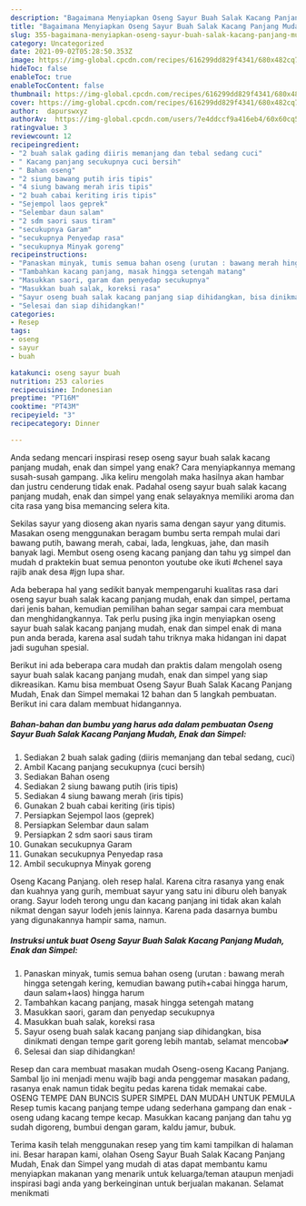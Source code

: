 ```yaml
---
description: "Bagaimana Menyiapkan Oseng Sayur Buah Salak Kacang Panjang Mudah, Enak dan Simpel, Enak"
title: "Bagaimana Menyiapkan Oseng Sayur Buah Salak Kacang Panjang Mudah, Enak dan Simpel, Enak"
slug: 355-bagaimana-menyiapkan-oseng-sayur-buah-salak-kacang-panjang-mudah-enak-dan-simpel-enak
category: Uncategorized
date: 2021-09-02T05:28:50.353Z
image: https://img-global.cpcdn.com/recipes/616299dd829f4341/680x482cq70/oseng-sayur-buah-salak-kacang-panjang-mudah-enak-dan-simpel-foto-resep-utama.jpg
hideToc: false
enableToc: true
enableTocContent: false
thumbnail: https://img-global.cpcdn.com/recipes/616299dd829f4341/680x482cq70/oseng-sayur-buah-salak-kacang-panjang-mudah-enak-dan-simpel-foto-resep-utama.jpg
cover: https://img-global.cpcdn.com/recipes/616299dd829f4341/680x482cq70/oseng-sayur-buah-salak-kacang-panjang-mudah-enak-dan-simpel-foto-resep-utama.jpg
author:  dapurswxyz
authorAv:  https://img-global.cpcdn.com/users/7e4ddccf9a416eb4/60x60cq50/avatar.jpg
ratingvalue: 3
reviewcount: 12
recipeingredient:
- "2 buah salak gading diiris memanjang dan tebal sedang cuci"
- " Kacang panjang secukupnya cuci bersih"
- " Bahan oseng"
- "2 siung bawang putih iris tipis"
- "4 siung bawang merah iris tipis"
- "2 buah cabai keriting iris tipis"
- "Sejempol laos geprek"
- "Selembar daun salam"
- "2 sdm saori saus tiram"
- "secukupnya Garam"
- "secukupnya Penyedap rasa"
- "secukupnya Minyak goreng"
recipeinstructions:
- "Panaskan minyak, tumis semua bahan oseng (urutan : bawang merah hingga setengah kering, kemudian bawang putih+cabai hingga harum, daun salam+laos) hingga harum"
- "Tambahkan kacang panjang, masak hingga setengah matang"
- "Masukkan saori, garam dan penyedap secukupnya"
- "Masukkan buah salak, koreksi rasa"
- "Sayur oseng buah salak kacang panjang siap dihidangkan, bisa dinikmati dengan tempe garit goreng lebih mantab, selamat mencoba💕"
- "Selesai dan siap dihidangkan!"
categories:
- Resep
tags:
- oseng
- sayur
- buah

katakunci: oseng sayur buah 
nutrition: 253 calories
recipecuisine: Indonesian
preptime: "PT16M"
cooktime: "PT43M"
recipeyield: "3"
recipecategory: Dinner

---
```



Anda sedang mencari inspirasi resep oseng sayur buah salak kacang panjang mudah, enak dan simpel yang enak? Cara menyiapkannya memang susah-susah gampang. Jika keliru mengolah maka hasilnya akan hambar dan justru cenderung tidak enak. Padahal oseng sayur buah salak kacang panjang mudah, enak dan simpel yang enak selayaknya memiliki aroma dan cita rasa yang bisa memancing selera kita.


Sekilas sayur yang dioseng akan nyaris sama dengan sayur yang ditumis. Masakan oseng menggunakan beragam bumbu serta rempah mulai dari bawang putih, bawang merah, cabai, lada, lengkuas, jahe, dan masih banyak lagi. Membut oseng oseng kacang panjang dan tahu yg simpel dan mudah d praktekin buat semua penonton youtube oke ikuti #chenel saya rajib anak desa #jgn lupa shar.

Ada beberapa hal yang sedikit banyak mempengaruhi kualitas rasa dari oseng sayur buah salak kacang panjang mudah, enak dan simpel, pertama dari jenis bahan, kemudian pemilihan bahan segar sampai cara membuat dan menghidangkannya. Tak perlu pusing jika ingin menyiapkan oseng sayur buah salak kacang panjang mudah, enak dan simpel enak di mana pun anda berada, karena asal sudah tahu triknya maka hidangan ini dapat jadi suguhan spesial.


Berikut ini ada beberapa cara mudah dan praktis dalam mengolah oseng sayur buah salak kacang panjang mudah, enak dan simpel yang siap dikreasikan. Kamu bisa membuat Oseng Sayur Buah Salak Kacang Panjang Mudah, Enak dan Simpel memakai 12 bahan dan 5 langkah pembuatan. Berikut ini cara dalam membuat hidangannya.

<!--inarticleads1-->

##### Bahan-bahan dan bumbu yang harus ada dalam pembuatan Oseng Sayur Buah Salak Kacang Panjang Mudah, Enak dan Simpel:

1. Sediakan 2 buah salak gading (diiris memanjang dan tebal sedang, cuci)
1. Ambil  Kacang panjang secukupnya (cuci bersih)
1. Sediakan  Bahan oseng
1. Sediakan 2 siung bawang putih (iris tipis)
1. Sediakan 4 siung bawang merah (iris tipis)
1. Gunakan 2 buah cabai keriting (iris tipis)
1. Persiapkan Sejempol laos (geprek)
1. Persiapkan Selembar daun salam
1. Persiapkan 2 sdm saori saus tiram
1. Gunakan secukupnya Garam
1. Gunakan secukupnya Penyedap rasa
1. Ambil secukupnya Minyak goreng


Oseng Kacang Panjang. oleh resep halal. Karena citra rasanya yang enak dan kuahnya yang gurih, membuat sayur yang satu ini diburu oleh banyak orang. Sayur lodeh terong ungu dan kacang panjang ini tidak akan kalah nikmat dengan sayur lodeh jenis lainnya. Karena pada dasarnya bumbu yang digunakannya hampir sama, namun. 

<!--inarticleads2-->

##### Instruksi untuk buat Oseng Sayur Buah Salak Kacang Panjang Mudah, Enak dan Simpel:

1. Panaskan minyak, tumis semua bahan oseng (urutan : bawang merah hingga setengah kering, kemudian bawang putih+cabai hingga harum, daun salam+laos) hingga harum
1. Tambahkan kacang panjang, masak hingga setengah matang
1. Masukkan saori, garam dan penyedap secukupnya
1. Masukkan buah salak, koreksi rasa
1. Sayur oseng buah salak kacang panjang siap dihidangkan, bisa dinikmati dengan tempe garit goreng lebih mantab, selamat mencoba💕
1. Selesai dan siap dihidangkan!

Resep dan cara membuat masakan mudah Oseng-oseng Kacang Panjang. Sambal Ijo ini menjadi menu wajib bagi anda penggemar masakan padang, rasanya enak namun tidak begitu pedas karena tidak memakai cabe. OSENG TEMPE DAN BUNCIS SUPER SIMPEL DAN MUDAH UNTUK PEMULA Resep tumis kacang panjang tempe udang sederhana gampang dan enak - oseng udang kacang tempe kecap. Masukkan kacang panjang dan tahu yg sudah digoreng, bumbui dengan garam, kaldu jamur, bubuk. 

Terima kasih telah menggunakan resep yang tim kami tampilkan di halaman ini. Besar harapan kami, olahan Oseng Sayur Buah Salak Kacang Panjang Mudah, Enak dan Simpel yang mudah di atas dapat membantu kamu menyiapkan makanan yang menarik untuk keluarga/teman ataupun menjadi inspirasi bagi anda yang berkeinginan untuk berjualan makanan. Selamat menikmati
